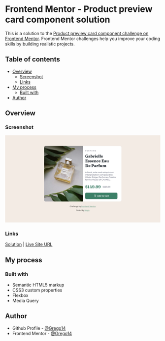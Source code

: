 # Frontend Mentor - Product preview card component solution

This is a solution to the [Product preview card component challenge on Frontend Mentor](https://www.frontendmentor.io/challenges/product-preview-card-component-GO7UmttRfa). Frontend Mentor challenges help you improve your coding skills by building realistic projects.

## Table of contents

- [Overview](#overview)
  - [Screenshot](#screenshot)
  - [Links](#links)
- [My process](#my-process)
  - [Built with](#built-with)
- [Author](#author)

## Overview

### Screenshot

![](../screenshots/product-card-screenshot.webp)

### Links

[Solution](https://github.com/Grego14/FrontendMentor_Challenges/tree/main/product-preview-card-component) | [Live Site URL]()

## My process

### Built with

- Semantic HTML5 markup
- CSS3 custom properties
- Flexbox
- Media Query

## Author

- Github Profile - [@Grego14](https://github.com/Grego14)
- Frontend Mentor - [@Grego14](https://www.frontendmentor.io/profile/Grego14)
